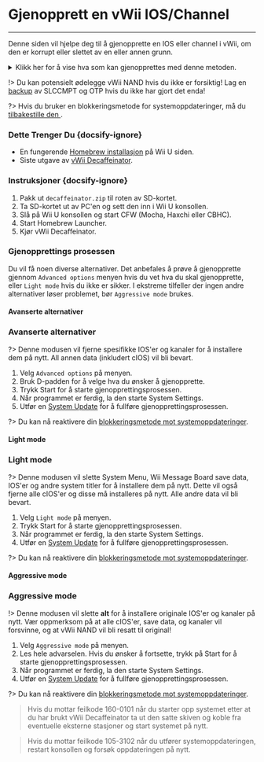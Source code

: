 # Gjenopprett en vWii IOS/Channel
---
Denne siden vil hjelpe deg til å gjenopprette en IOS eller channel i vWii, om den er korrupt eller slettet av en eller annen grunn.

<details>
<summary>Klikk her for å vise hva som kan gjenopprettes med denne metoden.</summary>

- Wii Menu Manual
- vWii System Channel
- Region Select
- System Menu
- Mii Channel
- Wii U Menu
- Wii Shop Channel
- IOS 9
- IOS 12
- IOS 13
- IOS 14
- IOS 15
- IOS 17
- IOS 21
- IOS 22
- IOS 28
- IOS 31
- IOS 33
- IOS 34
- IOS 35
- IOS 36
- IOS 37
- IOS 38
- IOS 41
- IOS 43
- IOS 45
- IOS 46
- IOS 48
- IOS 53
- IOS 55
- IOS 56
- IOS 57
- IOS 58
- IOS 59
- IOS 62
- IOS 80
- BC-NAND
- BC-WFS

</details>

!> Du kan potensielt ødelegge vWii NAND hvis du ikke er forsiktig! Lag en [backup](mocha/online-exploit/nand-backup) av SLCCMPT og OTP hvis du ikke har gjort det enda!

?> Hvis du bruker en blokkeringsmetode for systemoppdateringer, må du [tilbakestille den ](unblock-updates).

### Dette Trenger Du {docsify-ignore}

- En fungerende [Homebrew installasjon](introduction) på Wii U siden.
- Siste utgave av [vWii Decaffeinator](https://github.com/GaryOderNichts/vWii-Decaffeinator/releases).

### Instruksjoner {docsify-ignore}

1. Pakk ut `decaffeinator.zip` til roten av SD-kortet.
1. Ta SD-kortet ut av PC'en og sett den inn i Wii U konsollen.
1. Slå på Wii U konsollen og start CFW (Mocha, Haxchi eller CBHC).
1. Start Homebrew Launcher.
1. Kjør vWii Decaffeinator.

### Gjenopprettings prosessen

Du vil få noen diverse alternativer. Det anbefales å prøve å gjenopprette gjennom `Advanced options` menyen hvis du vet hva du skal gjenopprette, eller `Light mode` hvis du ikke er sikker. I ekstreme tilfeller der ingen andre alternativer løser problemet, bør `Aggressive mode` brukes.

<!-- tabs:start -->

#### **Avanserte alternativer**

### Avanserte alternativer

?> Denne modusen vil fjerne spesifikke IOS'er og kanaler for å installere dem på nytt. All annen data (inkludert cIOS) vil bli bevart.

1. Velg `Advanced options` på menyen.
1. Bruk D-padden for å velge hva du ønsker å gjenopprette.
1. Trykk Start for å starte gjenopprettingsprosessen.
1. Når programmet er ferdig, la den starte System Settings.
1. Utfør en [System Update](https://en-americas-support.nintendo.com/app/answers/detail/a_id/1136/~/how-to-perform-a-system-update) for å fullføre gjenopprettingsprosessen.

?> Du kan nå reaktivere din [blokkeringsmetode mot systemoppdateringer](block-updates).

#### **Light mode**

### Light mode

?> Denne modusen vil slette System Menu, Wii Message Board save data, IOS'er og andre system titler for å installere dem på nytt. Dette vil også fjerne alle cIOS'er og disse må installeres på nytt. Alle andre data vil bli bevart.

1. Velg `Light mode` på menyen.
1. Trykk Start for å starte gjenopprettingsprosessen.
1. Når programmet er ferdig, la den starte System Settings.
1. Utfør en [System Update](https://en-americas-support.nintendo.com/app/answers/detail/a_id/1136/~/how-to-perform-a-system-update) for å fullføre gjenopprettingsprosessen.

?> Du kan nå reaktivere din [blokkeringsmetode mot systemoppdateringer](block-updates).

#### **Aggressive mode**

### Aggressive mode

!> Denne modusen vil slette **alt** for å installere originale IOS'er og kanaler på nytt. Vær oppmerksom på at alle cIOS'er, save data, og kanaler vil forsvinne, og at vWii NAND vil bli resatt til original!

1. Velg `Aggressive mode` på menyen.
1. Les hele advarselen. Hvis du ønsker å fortsette, trykk på Start for å starte gjenopprettingsprosessen.
1. Når programmet er ferdig, la den starte System Settings.
1. Utfør en [System Update](https://en-americas-support.nintendo.com/app/answers/detail/a_id/1136/~/how-to-perform-a-system-update) for å fullføre gjenopprettingsprosessen.

?> Du kan nå reaktivere din [blokkeringsmetode mot systemoppdateringer](block-updates).

> Hvis du mottar feilkode 160-0101 når du starter opp systemet etter at du har brukt vWii Decaffeinator ta ut den satte skiven og koble fra eventuelle eksterne stasjoner og start systemet på nytt.

<!-- tabs:end -->

> Hvis du mottar feilkode 105-3102 når du utfører systemoppdateringen, restart konsollen og forsøk oppdateringen på nytt.